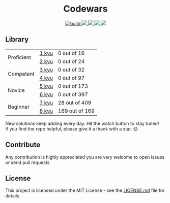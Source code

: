 <h1 align="center">Codewars</h1>

<p align="center">
   <a href="https://travis-ci.org/ParanoidUser/codewars" titile="Travis CI Build">
    <img src="https://img.shields.io/travis/ParanoidUser/codewars.svg" alt="build">
  </a>
  <a href="https://lgtm.com/projects/g/ParanoidUser/codewars/context:java" titile="">
    <img src="https://img.shields.io/lgtm/grade/java/g/ParanoidUser/codewars.svg?label=java">
  </a>
 <a href="https://www.codewars.com/users/ParanoidUser">
    <img src="https://img.shields.io/badge/dynamic/json.svg?color=grey&labelColor=red&label=completed%20kata&query=%24.codeChallenges.totalCompleted&url=https%3A%2F%2Fwww.codewars.com%2Fapi%2Fv1%2Fusers%2FParanoidUser">
  </a>
    <a href="https://www.codewars.com/users/ParanoidUser">
    <img src="https://img.shields.io/badge/dynamic/json.svg?color=grey&labelColor=3f67a8&label=3%20kyu&query=%24.honor&url=https%3A%2F%2Fwww.codewars.com%2Fapi%2Fv1%2Fusers%2FParanoidUser">
  </a>
  <a href="http://hits.dwyl.io/{ParanoidUser}/{codewars}">
    <img src="http://hits.dwyl.io/{ParanoidUser}/{codewars}.svg">
  </a>
<p>

## Library
 
<table>
   <tbody>
      <tr>
         <td rowspan=2>Proficient</td>
         <td><a href="kata/1%20kyu/index.md">1 kyu</a></td>
         <td>0 out of 16</td>
      </tr>
      <tr>
         <td><a href="kata/2%20kyu/index.md">2 kyu</a></td>
         <td>0 out of 24</td>
      </tr>
      <tr>
         <td rowspan=2>Competent</td>
         <td><a href="kata/3%20kyu/index.md">3 kyu</a></td>
         <td>0 out of 32</td>
      </tr>
      <tr>
         <td><a href="kata/4%20kyu/index.md">4 kyu</a></td>
         <td>0 out of 97</td>
      </tr>
      <tr>
         <td rowspan=2>Novice</td>
         <td><a href="kata/5%20kyu/index.md">5 kyu</a></td>
         <td>0 out of 173</td>
      </tr>
      <tr>
         <td><a href="kata/6%20kyu/index.md">6 kyu</a></td>
         <td>0 out of 397</td>
      </tr>
      <tr>
         <td rowspan=2>Beginner</td>
         <td><a href="kata/7%20kyu/index.md">7 kyu</a></td>
         <td>28 out of 409</td>
      </tr>
      <tr>
         <td><a href="kata/8%20kyu/index.md">8 kyu</a></td>
         <td>169 out of 169</td>
      </tr>
   </tbody>
</table>

New solutions keep adding every day. Hit the watch button to stay tuned!  
If you find the repo helpful, please give it a thank with a star. 😊

## Contribute

Any contribution is highly appreciated you are very welcome to open issues or send pull requests.

## License

This project is licensed under the MIT License - see the [LICENSE.md](LICENSE.md) file for details
